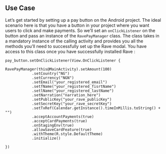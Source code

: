 ## Use Case

Let’s get started by setting up a pay button on the Android project. The ideal scenario here is that you have a button in your project where you want users to click and make payments. So we’ll set an `onClickListener` on the button and pass an instance of the `RavePayManager` class. The class takes in a mandatory instance of the calling activity and provides you all the methods you’ll need to successfully set up the Rave modal. You have access to this class once you have successfully installed Rave :


    pay_button.setOnClickListener(View.OnClickListener {
    
    RavePayManager(this@MainActivity).setAmount(100)
                .setCountry("NG")
                .setCurrency("NGN")
                .setEmail("your_registered_email")
                .setfName("your_registered_fisrtName")
                .setlName("your_registered_lastName")
                .setNarration("narration_here")
                .setPublicKey("your_rave_publicKey")
                .setSecretKey("your_rave_secretKey")
                .setTxRef(Calendar.getInstance().timeInMillis.toString() + "")
                .acceptAccountPayments(true)
                .acceptCardPayments(true) 
                .onStagingEnv(true) 
                .allowSaveCardFeature(true)
                .withTheme(R.style.DefaultTheme)
                .initialize()
    
    })

